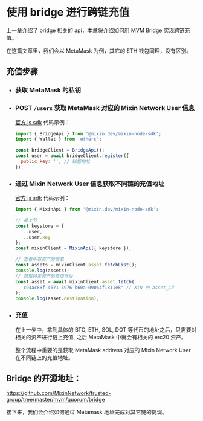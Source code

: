 # 使用 bridge 进行跨链充值

上一章介绍了 bridge 相关的 api，本章将介绍如何用 MVM Bridge 实现跨链充值。

在这篇文章里，我们会以 MetaMask 为例，其它的 ETH 钱包同理，没有区别。

## 充值步骤

* ### 获取 MetaMask 的私钥
* ### POST `/users` 获取 MetaMask 对应的 Mixin Network User 信息

  [官方 js sdk](https://github.com/MixinNetwork/bot-api-nodejs-client) 代码示例：
  ```javascript
  import { BridgeApi } from '@mixin.dev/mixin-node-sdk';
  import { Wallet } from 'ethers';
  
  const bridgeClient = BridgeApi();
  const user = await bridgeClient.register({
    public_key: '', // 钱包地址
  });
  ```

* ### 通过 Mixin Network User 信息获取不同链的充值地址

  [官方 js sdk](https://github.com/MixinNetwork/bot-api-nodejs-client) 代码示例：
  ```javascript
  import { MixinApi } from '@mixin.dev/mixin-node-sdk'; 
  
  // 接上节
  const keystore = {
    ...user,
    ...user.key
  };
  const mixinClient = MixinApi({ keystore });
  
  // 查看所有资产的信息
  const assets = mixinClient.asset.fetchList();
  console.log(assets);
  // 获取特定资产的充值地址
  const asset = await mixinClient.asset.fetch(
    'c94ac88f-4671-3976-b60a-09064f1811e8' // XIN 的 asset_id
  );
  console.log(asset.destination);
  ```

* ### 充值

  在上一步中，拿到具体的 BTC, ETH, SOL, DOT 等代币的地址之后，只需要对相关的资产进行链上充值, 之后 MetaMask 中就会有相关的 erc20 资产。

  整个流程中重要的是获取 MetaMask address 对应的 Mixin Network User 在不同链上的充值地址。

## Bridge 的开源地址：

<https://github.com/MixinNetwork/trusted-group/tree/master/mvm/quorum/bridge>

接下来，我们会介绍如何通过 Metamask 地址完成对其它链的提现。

